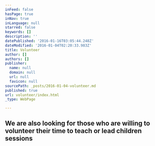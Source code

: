 ```yaml
---
inFeed: false
hasPage: true
inNav: true
inLanguage: null
starred: false
keywords: []
description: ''
datePublished: '2016-01-16T03:05:44.248Z'
dateModified: '2016-01-04T02:20:33.983Z'
title: Volunteer
author: []
authors: []
publisher:
  name: null
  domain: null
  url: null
  favicon: null
sourcePath: _posts/2016-01-04-volunteer.md
published: true
url: volunteer/index.html
_type: WebPage

---
```

## We are also looking for those who are willing to volunteer their time to teach or lead children sessions